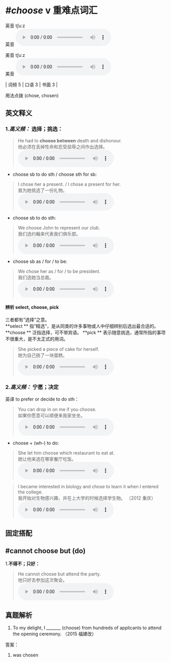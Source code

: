 # ***\#choose*** v  重难点词汇
英音 tʃuːz  
英音
<audio src="./media/choose-B.aac" controls="controls"></audio>

美音 tʃuːz  
美音
<audio src="./media/choose.aac" controls="controls"></audio>



| 词频 5 | 口语 3 | 书面 3 |  

用法点拨  (chose, chosen)

英文释义
---
### 1.*高义频：* **选择；挑选：**  

 > He had to **choose between** death and dishonour.  
 > 他必须在丢掉性命和忍受屈辱之间作出选择。    
<audio src="./media/He had to choose between death2_AAC.aac" controls="controls"></audio>

- choose sb to do sth / choose sth for sb:

 > I chose her a present. / I chose a present for her.  
 > 我为她挑选了一份礼物。    
<audio src="./media/I chose her a present2_AAC.aac" controls="controls"></audio>

- choose sb to do sth:

 > We choose John to represent our club.  
 > 我们选约翰来代表我们俱乐部。    
<audio src="./media/We choose John to represent our club2_AAC.aac" controls="controls"></audio>

- choose sb as / for / to be:

 > We chose her as / for / to be president.  
 > 我们选她当总裁。    
<audio src="./media/We chose her as2_AAC.aac" controls="controls"></audio>

#### 辨析 select, choose, pick
三者都有“选择”之意。  
**select ** 指“精选”，是从同类的许多事物或人中仔细辨别后选出最合适的。
**choose ** 泛指选择，可不带宾语。
**pick ** 表示随意挑选，通常所指的事项不很重大，是不太正式的用词。
 > She picked a piece of cake for herself.   
 > 她为自己挑了一块蛋糕。    
<audio src="./media/select-8.aac" controls="controls"></audio>


### 2.*高义频：* **宁愿；决定**  
英译 to prefer or decide to do sth：

 > You can drop in on me if you choose.  
 > 如果你愿意可以顺便来我家坐坐。    
<audio src="./media/5-choose.aac" controls="controls"></audio>

- choose + (wh-) to do:

 > She let him choose which restaurant to eat at.  
 > 她让他来选在哪家餐厅吃饭。    
<audio src="./media/6-choose.aac" controls="controls"></audio>

 > I became interested in biology and chose to learn it when I entered the college.   
 > 我开始对生物感兴趣，并在上大学的时候选择学生物。  （2012 重庆）  
<audio src="./media/P84 choose-2.aac" controls="controls"></audio>


固定搭配
---
## \#cannot choose but (do)
1.**不得不；只好：**  

 > He cannot choose but attend the party.  
 > 他只好去参加这次聚会。    
<audio src="./media/9-choose.aac" controls="controls"></audio>


真题解析
---
1. To my delight, I _______ (choose) from hundreds of applicants to attend the opening ceremony.   （2015 福建改）  

答案：
1. was chosen  

